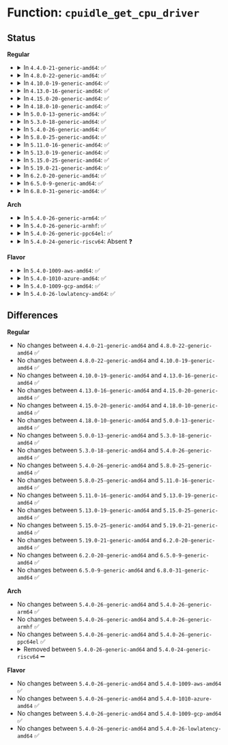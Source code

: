 # Function: <code>cpuidle_get_cpu_driver</code>

## Status
<b>Regular</b>
<ul>
<li>
<details>
<summary>In <code>4.4.0-21-generic-amd64</code>: ✅</summary>

```c
struct cpuidle_driver * cpuidle_get_cpu_driver(struct cpuidle_device * dev)
```

```json
{
  "name": "cpuidle_get_cpu_driver",
  "collision_type": "Unique Global",
  "inline_type": "No",
  "funcs": [
    {
      "addr": 18446744071585906352,
      "name": "cpuidle_get_cpu_driver",
      "external": true,
      "loc": "drivers/cpuidle/driver.c:338",
      "file": "drivers/cpuidle/driver.c",
      "inline": "seen, unknown",
      "caller_inline": [],
      "caller_func": [
        "kernel/sched/idle.c:cpu_startup_entry",
        "drivers/cpuidle/cpuidle.c:__cpuidle_unregister_device",
        "drivers/cpuidle/cpuidle.c:cpuidle_register_device",
        "drivers/cpuidle/cpuidle.c:cpuidle_play_dead",
        "drivers/cpuidle/sysfs.c:cpuidle_add_device_sysfs",
        "drivers/cpuidle/sysfs.c:cpuidle_remove_device_sysfs"
      ]
    }
  ],
  "symbols": [
    {
      "addr": 18446744071585906352,
      "name": "cpuidle_get_cpu_driver",
      "section": ".text",
      "bind": "STB_GLOBAL",
      "size": 27
    }
  ]
}
```
</details>
</li>
<li>
<details>
<summary>In <code>4.8.0-22-generic-amd64</code>: ✅</summary>

```c
struct cpuidle_driver * cpuidle_get_cpu_driver(struct cpuidle_device * dev)
```

```json
{
  "name": "cpuidle_get_cpu_driver",
  "collision_type": "Unique Global",
  "inline_type": "No",
  "funcs": [
    {
      "addr": 18446744071586305920,
      "name": "cpuidle_get_cpu_driver",
      "external": true,
      "loc": "drivers/cpuidle/driver.c:338",
      "file": "drivers/cpuidle/driver.c",
      "inline": "seen, unknown",
      "caller_inline": [],
      "caller_func": [
        "kernel/sched/idle.c:cpu_startup_entry",
        "drivers/cpuidle/cpuidle.c:cpuidle_register_device",
        "drivers/cpuidle/cpuidle.c:__cpuidle_unregister_device",
        "drivers/cpuidle/cpuidle.c:cpuidle_play_dead",
        "drivers/cpuidle/sysfs.c:cpuidle_remove_device_sysfs",
        "drivers/cpuidle/sysfs.c:cpuidle_add_device_sysfs"
      ]
    }
  ],
  "symbols": [
    {
      "addr": 18446744071586305920,
      "name": "cpuidle_get_cpu_driver",
      "section": ".text",
      "bind": "STB_GLOBAL",
      "size": 27
    }
  ]
}
```
</details>
</li>
<li>
<details>
<summary>In <code>4.10.0-19-generic-amd64</code>: ✅</summary>

```c
struct cpuidle_driver * cpuidle_get_cpu_driver(struct cpuidle_device * dev)
```

```json
{
  "name": "cpuidle_get_cpu_driver",
  "collision_type": "Unique Global",
  "inline_type": "No",
  "funcs": [
    {
      "addr": 18446744071586513776,
      "name": "cpuidle_get_cpu_driver",
      "external": true,
      "loc": "drivers/cpuidle/driver.c:339",
      "file": "drivers/cpuidle/driver.c",
      "inline": "seen, unknown",
      "caller_inline": [],
      "caller_func": [
        "kernel/sched/idle.c:do_idle",
        "drivers/cpuidle/cpuidle.c:cpuidle_register_device",
        "drivers/cpuidle/cpuidle.c:__cpuidle_unregister_device",
        "drivers/cpuidle/cpuidle.c:cpuidle_play_dead",
        "drivers/cpuidle/sysfs.c:cpuidle_remove_device_sysfs",
        "drivers/cpuidle/sysfs.c:cpuidle_add_device_sysfs"
      ]
    }
  ],
  "symbols": [
    {
      "addr": 18446744071586513776,
      "name": "cpuidle_get_cpu_driver",
      "section": ".text",
      "bind": "STB_GLOBAL",
      "size": 27
    }
  ]
}
```
</details>
</li>
<li>
<details>
<summary>In <code>4.13.0-16-generic-amd64</code>: ✅</summary>

```c
struct cpuidle_driver * cpuidle_get_cpu_driver(struct cpuidle_device * dev)
```

```json
{
  "name": "cpuidle_get_cpu_driver",
  "collision_type": "Unique Global",
  "inline_type": "No",
  "funcs": [
    {
      "addr": 18446744071586639408,
      "name": "cpuidle_get_cpu_driver",
      "external": true,
      "loc": "drivers/cpuidle/driver.c:340",
      "file": "drivers/cpuidle/driver.c",
      "inline": "seen, unknown",
      "caller_inline": [],
      "caller_func": [
        "kernel/sched/idle.c:do_idle",
        "drivers/cpuidle/cpuidle.c:cpuidle_register_device",
        "drivers/cpuidle/cpuidle.c:__cpuidle_unregister_device",
        "drivers/cpuidle/cpuidle.c:cpuidle_play_dead",
        "drivers/cpuidle/sysfs.c:cpuidle_remove_device_sysfs",
        "drivers/cpuidle/sysfs.c:cpuidle_add_device_sysfs"
      ]
    }
  ],
  "symbols": [
    {
      "addr": 18446744071586639408,
      "name": "cpuidle_get_cpu_driver",
      "section": ".text",
      "bind": "STB_GLOBAL",
      "size": 27
    }
  ]
}
```
</details>
</li>
<li>
<details>
<summary>In <code>4.15.0-20-generic-amd64</code>: ✅</summary>

```c
struct cpuidle_driver * cpuidle_get_cpu_driver(struct cpuidle_device * dev)
```

```json
{
  "name": "cpuidle_get_cpu_driver",
  "collision_type": "Unique Global",
  "inline_type": "No",
  "funcs": [
    {
      "addr": 18446744071587120896,
      "name": "cpuidle_get_cpu_driver",
      "external": true,
      "loc": "drivers/cpuidle/driver.c:308",
      "file": "drivers/cpuidle/driver.c",
      "inline": "seen, unknown",
      "caller_inline": [],
      "caller_func": [
        "kernel/sched/idle.c:do_idle",
        "drivers/cpuidle/cpuidle.c:cpuidle_register_device",
        "drivers/cpuidle/cpuidle.c:__cpuidle_unregister_device",
        "drivers/cpuidle/cpuidle.c:cpuidle_play_dead",
        "drivers/cpuidle/sysfs.c:cpuidle_remove_device_sysfs",
        "drivers/cpuidle/sysfs.c:cpuidle_add_device_sysfs"
      ]
    }
  ],
  "symbols": [
    {
      "addr": 18446744071587120896,
      "name": "cpuidle_get_cpu_driver",
      "section": ".text",
      "bind": "STB_GLOBAL",
      "size": 27
    }
  ]
}
```
</details>
</li>
<li>
<details>
<summary>In <code>4.18.0-10-generic-amd64</code>: ✅</summary>

```c
struct cpuidle_driver * cpuidle_get_cpu_driver(struct cpuidle_device * dev)
```

```json
{
  "name": "cpuidle_get_cpu_driver",
  "collision_type": "Unique Global",
  "inline_type": "No",
  "funcs": [
    {
      "addr": 18446744071587420464,
      "name": "cpuidle_get_cpu_driver",
      "external": true,
      "loc": "drivers/cpuidle/driver.c:308",
      "file": "drivers/cpuidle/driver.c",
      "inline": "seen, unknown",
      "caller_inline": [],
      "caller_func": [
        "kernel/sched/idle.c:do_idle",
        "drivers/cpuidle/cpuidle.c:cpuidle_register_device",
        "drivers/cpuidle/cpuidle.c:__cpuidle_unregister_device",
        "drivers/cpuidle/cpuidle.c:cpuidle_play_dead",
        "drivers/cpuidle/sysfs.c:cpuidle_remove_device_sysfs",
        "drivers/cpuidle/sysfs.c:cpuidle_add_device_sysfs"
      ]
    }
  ],
  "symbols": [
    {
      "addr": 18446744071587420464,
      "name": "cpuidle_get_cpu_driver",
      "section": ".text",
      "bind": "STB_GLOBAL",
      "size": 27
    }
  ]
}
```
</details>
</li>
<li>
<details>
<summary>In <code>5.0.0-13-generic-amd64</code>: ✅</summary>

```c
struct cpuidle_driver * cpuidle_get_cpu_driver(struct cpuidle_device * dev)
```

```json
{
  "name": "cpuidle_get_cpu_driver",
  "collision_type": "Unique Global",
  "inline_type": "No",
  "funcs": [
    {
      "addr": 18446744071587601072,
      "name": "cpuidle_get_cpu_driver",
      "external": true,
      "loc": "drivers/cpuidle/driver.c:308",
      "file": "drivers/cpuidle/driver.c",
      "inline": "seen, unknown",
      "caller_inline": [],
      "caller_func": [
        "kernel/sched/idle.c:do_idle",
        "drivers/cpuidle/cpuidle.c:cpuidle_register_device",
        "drivers/cpuidle/cpuidle.c:__cpuidle_unregister_device",
        "drivers/cpuidle/cpuidle.c:cpuidle_play_dead",
        "drivers/cpuidle/sysfs.c:cpuidle_remove_device_sysfs",
        "drivers/cpuidle/sysfs.c:cpuidle_add_device_sysfs"
      ]
    }
  ],
  "symbols": [
    {
      "addr": 18446744071587601072,
      "name": "cpuidle_get_cpu_driver",
      "section": ".text",
      "bind": "STB_GLOBAL",
      "size": 27
    }
  ]
}
```
</details>
</li>
<li>
<details>
<summary>In <code>5.3.0-18-generic-amd64</code>: ✅</summary>

```c
struct cpuidle_driver * cpuidle_get_cpu_driver(struct cpuidle_device * dev)
```

```json
{
  "name": "cpuidle_get_cpu_driver",
  "collision_type": "Unique Global",
  "inline_type": "No",
  "funcs": [
    {
      "addr": 18446744071587877872,
      "name": "cpuidle_get_cpu_driver",
      "external": true,
      "loc": "drivers/cpuidle/driver.c:308",
      "file": "drivers/cpuidle/driver.c",
      "inline": "seen, unknown",
      "caller_inline": [],
      "caller_func": [
        "kernel/sched/idle.c:do_idle",
        "drivers/cpuidle/cpuidle.c:cpuidle_register_device",
        "drivers/cpuidle/cpuidle.c:__cpuidle_unregister_device",
        "drivers/cpuidle/cpuidle.c:cpuidle_play_dead",
        "drivers/cpuidle/sysfs.c:cpuidle_remove_device_sysfs",
        "drivers/cpuidle/sysfs.c:cpuidle_add_device_sysfs"
      ]
    }
  ],
  "symbols": [
    {
      "addr": 18446744071587877872,
      "name": "cpuidle_get_cpu_driver",
      "section": ".text",
      "bind": "STB_GLOBAL",
      "size": 27
    }
  ]
}
```
</details>
</li>
<li>
<details>
<summary>In <code>5.4.0-26-generic-amd64</code>: ✅</summary>

```c
struct cpuidle_driver * cpuidle_get_cpu_driver(struct cpuidle_device * dev)
```

```json
{
  "name": "cpuidle_get_cpu_driver",
  "collision_type": "Unique Global",
  "inline_type": "No",
  "funcs": [
    {
      "addr": 18446744071588083616,
      "name": "cpuidle_get_cpu_driver",
      "external": true,
      "loc": "drivers/cpuidle/driver.c:332",
      "file": "drivers/cpuidle/driver.c",
      "inline": "seen, unknown",
      "caller_inline": [],
      "caller_func": [
        "kernel/sched/idle.c:do_idle",
        "drivers/cpuidle/cpuidle.c:cpuidle_register_device",
        "drivers/cpuidle/cpuidle.c:__cpuidle_unregister_device",
        "drivers/cpuidle/cpuidle.c:cpuidle_play_dead",
        "drivers/cpuidle/sysfs.c:cpuidle_remove_device_sysfs",
        "drivers/cpuidle/sysfs.c:cpuidle_add_device_sysfs"
      ]
    }
  ],
  "symbols": [
    {
      "addr": 18446744071588083616,
      "name": "cpuidle_get_cpu_driver",
      "section": ".text",
      "bind": "STB_GLOBAL",
      "size": 27
    }
  ]
}
```
</details>
</li>
<li>
<details>
<summary>In <code>5.8.0-25-generic-amd64</code>: ✅</summary>

```c
struct cpuidle_driver * cpuidle_get_cpu_driver(struct cpuidle_device * dev)
```

```json
{
  "name": "cpuidle_get_cpu_driver",
  "collision_type": "Unique Global",
  "inline_type": "No",
  "funcs": [
    {
      "addr": 18446744071588945312,
      "name": "cpuidle_get_cpu_driver",
      "external": true,
      "loc": "drivers/cpuidle/driver.c:338",
      "file": "drivers/cpuidle/driver.c",
      "inline": "seen, unknown",
      "caller_inline": [],
      "caller_func": [
        "kernel/sched/idle.c:cpuidle_idle_call",
        "drivers/cpuidle/cpuidle.c:cpuidle_unregister",
        "drivers/cpuidle/cpuidle.c:cpuidle_register_device",
        "drivers/cpuidle/cpuidle.c:__cpuidle_register_device",
        "drivers/cpuidle/cpuidle.c:cpuidle_disable_device",
        "drivers/cpuidle/cpuidle.c:cpuidle_play_dead",
        "drivers/cpuidle/sysfs.c:cpuidle_remove_device_sysfs",
        "drivers/cpuidle/sysfs.c:cpuidle_add_state_sysfs"
      ]
    }
  ],
  "symbols": [
    {
      "addr": 18446744071588945312,
      "name": "cpuidle_get_cpu_driver",
      "section": ".text",
      "bind": "STB_GLOBAL",
      "size": 27
    }
  ]
}
```
</details>
</li>
<li>
<details>
<summary>In <code>5.11.0-16-generic-amd64</code>: ✅</summary>

```c
struct cpuidle_driver * cpuidle_get_cpu_driver(struct cpuidle_device * dev)
```

```json
{
  "name": "cpuidle_get_cpu_driver",
  "collision_type": "Unique Global",
  "inline_type": "No",
  "funcs": [
    {
      "addr": 18446744071588957552,
      "name": "cpuidle_get_cpu_driver",
      "external": true,
      "loc": "drivers/cpuidle/driver.c:338",
      "file": "drivers/cpuidle/driver.c",
      "inline": "seen, unknown",
      "caller_inline": [],
      "caller_func": [
        "kernel/sched/idle.c:cpuidle_idle_call",
        "drivers/cpuidle/cpuidle.c:cpuidle_unregister",
        "drivers/cpuidle/cpuidle.c:cpuidle_register_device",
        "drivers/cpuidle/cpuidle.c:__cpuidle_register_device",
        "drivers/cpuidle/cpuidle.c:cpuidle_disable_device",
        "drivers/cpuidle/cpuidle.c:cpuidle_play_dead",
        "drivers/cpuidle/sysfs.c:cpuidle_remove_device_sysfs",
        "drivers/cpuidle/sysfs.c:cpuidle_add_state_sysfs"
      ]
    }
  ],
  "symbols": [
    {
      "addr": 18446744071588957552,
      "name": "cpuidle_get_cpu_driver",
      "section": ".text",
      "bind": "STB_GLOBAL",
      "size": 27
    }
  ]
}
```
</details>
</li>
<li>
<details>
<summary>In <code>5.13.0-19-generic-amd64</code>: ✅</summary>

```c
struct cpuidle_driver * cpuidle_get_cpu_driver(struct cpuidle_device * dev)
```

```json
{
  "name": "cpuidle_get_cpu_driver",
  "collision_type": "Unique Global",
  "inline_type": "No",
  "funcs": [
    {
      "addr": 18446744071588845952,
      "name": "cpuidle_get_cpu_driver",
      "external": true,
      "loc": "drivers/cpuidle/driver.c:342",
      "file": "drivers/cpuidle/driver.c",
      "inline": "seen, unknown",
      "caller_inline": [],
      "caller_func": [
        "kernel/sched/idle.c:cpuidle_idle_call",
        "drivers/cpuidle/cpuidle.c:cpuidle_unregister",
        "drivers/cpuidle/cpuidle.c:cpuidle_register_device",
        "drivers/cpuidle/cpuidle.c:cpuidle_register_device",
        "drivers/cpuidle/cpuidle.c:cpuidle_disable_device",
        "drivers/cpuidle/cpuidle.c:cpuidle_play_dead",
        "drivers/cpuidle/sysfs.c:cpuidle_remove_device_sysfs",
        "drivers/cpuidle/sysfs.c:cpuidle_add_state_sysfs"
      ]
    }
  ],
  "symbols": [
    {
      "addr": 18446744071588845952,
      "name": "cpuidle_get_cpu_driver",
      "section": ".text",
      "bind": "STB_GLOBAL",
      "size": 24
    }
  ]
}
```
</details>
</li>
<li>
<details>
<summary>In <code>5.15.0-25-generic-amd64</code>: ✅</summary>

```c
struct cpuidle_driver * cpuidle_get_cpu_driver(struct cpuidle_device * dev)
```

```json
{
  "name": "cpuidle_get_cpu_driver",
  "collision_type": "Unique Global",
  "inline_type": "No",
  "funcs": [
    {
      "addr": 18446744071589544272,
      "name": "cpuidle_get_cpu_driver",
      "external": true,
      "loc": "drivers/cpuidle/driver.c:342",
      "file": "drivers/cpuidle/driver.c",
      "inline": "seen, unknown",
      "caller_inline": [],
      "caller_func": [
        "kernel/sched/idle.c:cpuidle_idle_call",
        "drivers/cpuidle/cpuidle.c:cpuidle_unregister",
        "drivers/cpuidle/cpuidle.c:cpuidle_register_device",
        "drivers/cpuidle/cpuidle.c:cpuidle_register_device",
        "drivers/cpuidle/cpuidle.c:cpuidle_disable_device",
        "drivers/cpuidle/cpuidle.c:cpuidle_play_dead",
        "drivers/cpuidle/sysfs.c:cpuidle_remove_device_sysfs",
        "drivers/cpuidle/sysfs.c:cpuidle_add_state_sysfs"
      ]
    }
  ],
  "symbols": [
    {
      "addr": 18446744071589544272,
      "name": "cpuidle_get_cpu_driver",
      "section": ".text",
      "bind": "STB_GLOBAL",
      "size": 24
    }
  ]
}
```
</details>
</li>
<li>
<details>
<summary>In <code>5.19.0-21-generic-amd64</code>: ✅</summary>

```c
struct cpuidle_driver * cpuidle_get_cpu_driver(struct cpuidle_device * dev)
```

```json
{
  "name": "cpuidle_get_cpu_driver",
  "collision_type": "Unique Global",
  "inline_type": "No",
  "funcs": [
    {
      "addr": 18446744071591037168,
      "name": "cpuidle_get_cpu_driver",
      "external": true,
      "loc": "drivers/cpuidle/driver.c:342",
      "file": "drivers/cpuidle/driver.c",
      "inline": "seen, unknown",
      "caller_inline": [],
      "caller_func": [
        "kernel/sched/build_policy.c:cpuidle_idle_call",
        "drivers/cpuidle/cpuidle.c:cpuidle_unregister",
        "drivers/cpuidle/cpuidle.c:cpuidle_register_device",
        "drivers/cpuidle/cpuidle.c:cpuidle_register_device",
        "drivers/cpuidle/cpuidle.c:cpuidle_disable_device",
        "drivers/cpuidle/cpuidle.c:cpuidle_enable_device",
        "drivers/cpuidle/cpuidle.c:cpuidle_play_dead",
        "drivers/cpuidle/sysfs.c:cpuidle_remove_device_sysfs",
        "drivers/cpuidle/sysfs.c:cpuidle_add_state_sysfs"
      ]
    }
  ],
  "symbols": [
    {
      "addr": 18446744071591037168,
      "name": "cpuidle_get_cpu_driver",
      "section": ".text",
      "bind": "STB_GLOBAL",
      "size": 30
    }
  ]
}
```
</details>
</li>
<li>
<details>
<summary>In <code>6.2.0-20-generic-amd64</code>: ✅</summary>

```c
struct cpuidle_driver * cpuidle_get_cpu_driver(struct cpuidle_device * dev)
```

```json
{
  "name": "cpuidle_get_cpu_driver",
  "collision_type": "Unique Global",
  "inline_type": "No",
  "funcs": [
    {
      "addr": 18446744071592748368,
      "name": "cpuidle_get_cpu_driver",
      "external": true,
      "loc": "drivers/cpuidle/driver.c:342",
      "file": "drivers/cpuidle/driver.c",
      "inline": "seen, unknown",
      "caller_inline": [],
      "caller_func": [
        "kernel/sched/build_policy.c:cpuidle_idle_call",
        "drivers/cpuidle/cpuidle.c:cpuidle_unregister",
        "drivers/cpuidle/cpuidle.c:cpuidle_register_device",
        "drivers/cpuidle/cpuidle.c:cpuidle_register_device",
        "drivers/cpuidle/cpuidle.c:cpuidle_disable_device",
        "drivers/cpuidle/cpuidle.c:cpuidle_enable_device",
        "drivers/cpuidle/cpuidle.c:cpuidle_play_dead",
        "drivers/cpuidle/sysfs.c:cpuidle_remove_device_sysfs",
        "drivers/cpuidle/sysfs.c:cpuidle_add_state_sysfs"
      ]
    }
  ],
  "symbols": [
    {
      "addr": 18446744071592748368,
      "name": "cpuidle_get_cpu_driver",
      "section": ".text",
      "bind": "STB_GLOBAL",
      "size": 30
    }
  ]
}
```
</details>
</li>
<li>
<details>
<summary>In <code>6.5.0-9-generic-amd64</code>: ✅</summary>

```c
struct cpuidle_driver * cpuidle_get_cpu_driver(struct cpuidle_device * dev)
```

```json
{
  "name": "cpuidle_get_cpu_driver",
  "collision_type": "Unique Global",
  "inline_type": "No",
  "funcs": [
    {
      "addr": 18446744071593183024,
      "name": "cpuidle_get_cpu_driver",
      "external": true,
      "loc": "drivers/cpuidle/driver.c:346",
      "file": "drivers/cpuidle/driver.c",
      "inline": "seen, unknown",
      "caller_inline": [],
      "caller_func": [
        "kernel/sched/build_policy.c:cpuidle_idle_call",
        "drivers/cpuidle/cpuidle.c:cpuidle_unregister",
        "drivers/cpuidle/cpuidle.c:cpuidle_register_device",
        "drivers/cpuidle/cpuidle.c:cpuidle_register_device",
        "drivers/cpuidle/cpuidle.c:cpuidle_disable_device",
        "drivers/cpuidle/cpuidle.c:cpuidle_enable_device",
        "drivers/cpuidle/cpuidle.c:cpuidle_play_dead",
        "drivers/cpuidle/sysfs.c:cpuidle_remove_device_sysfs",
        "drivers/cpuidle/sysfs.c:cpuidle_add_state_sysfs"
      ]
    }
  ],
  "symbols": [
    {
      "addr": 18446744071593183024,
      "name": "cpuidle_get_cpu_driver",
      "section": ".text",
      "bind": "STB_GLOBAL",
      "size": 30
    }
  ]
}
```
</details>
</li>
<li>
<details>
<summary>In <code>6.8.0-31-generic-amd64</code>: ✅</summary>

```c
struct cpuidle_driver * cpuidle_get_cpu_driver(struct cpuidle_device * dev)
```

```json
{
  "name": "cpuidle_get_cpu_driver",
  "collision_type": "Unique Global",
  "inline_type": "No",
  "funcs": [
    {
      "addr": 18446744071593936848,
      "name": "cpuidle_get_cpu_driver",
      "external": true,
      "loc": "drivers/cpuidle/driver.c:346",
      "file": "drivers/cpuidle/driver.c",
      "inline": "seen, unknown",
      "caller_inline": [],
      "caller_func": [
        "kernel/sched/build_policy.c:cpuidle_idle_call",
        "drivers/cpuidle/cpuidle.c:cpuidle_unregister",
        "drivers/cpuidle/cpuidle.c:cpuidle_register_device",
        "drivers/cpuidle/cpuidle.c:cpuidle_register_device",
        "drivers/cpuidle/cpuidle.c:cpuidle_disable_device",
        "drivers/cpuidle/cpuidle.c:cpuidle_enable_device",
        "drivers/cpuidle/cpuidle.c:cpuidle_play_dead",
        "drivers/cpuidle/sysfs.c:cpuidle_remove_device_sysfs",
        "drivers/cpuidle/sysfs.c:cpuidle_add_state_sysfs"
      ]
    }
  ],
  "symbols": [
    {
      "addr": 18446744071593936848,
      "name": "cpuidle_get_cpu_driver",
      "section": ".text",
      "bind": "STB_GLOBAL",
      "size": 30
    }
  ]
}
```
</details>
</li>
</ul>
<b>Arch</b>
<ul>
<li>
<details>
<summary>In <code>5.4.0-26-generic-arm64</code>: ✅</summary>

```c
struct cpuidle_driver * cpuidle_get_cpu_driver(struct cpuidle_device * dev)
```

```json
{
  "name": "cpuidle_get_cpu_driver",
  "collision_type": "Unique Global",
  "inline_type": "No",
  "funcs": [
    {
      "addr": 18446603336501327648,
      "name": "cpuidle_get_cpu_driver",
      "external": true,
      "loc": "drivers/cpuidle/driver.c:332",
      "file": "drivers/cpuidle/driver.c",
      "inline": "seen, unknown",
      "caller_inline": [],
      "caller_func": [
        "kernel/sched/idle.c:do_idle",
        "drivers/cpuidle/cpuidle.c:cpuidle_register_device",
        "drivers/cpuidle/cpuidle.c:__cpuidle_unregister_device",
        "drivers/cpuidle/cpuidle.c:cpuidle_play_dead",
        "drivers/cpuidle/sysfs.c:cpuidle_add_device_sysfs",
        "drivers/cpuidle/sysfs.c:cpuidle_add_device_sysfs",
        "drivers/cpuidle/sysfs.c:cpuidle_remove_state_sysfs",
        "drivers/cpuidle/cpuidle-arm.c:arm_idle_init",
        "drivers/cpuidle/cpuidle-psci.c:psci_idle_init"
      ]
    }
  ],
  "symbols": [
    {
      "addr": 18446603336501327648,
      "name": "cpuidle_get_cpu_driver",
      "section": ".text",
      "bind": "STB_GLOBAL",
      "size": 76
    }
  ]
}
```
</details>
</li>
<li>
<details>
<summary>In <code>5.4.0-26-generic-armhf</code>: ✅</summary>

```c
struct cpuidle_driver * cpuidle_get_cpu_driver(struct cpuidle_device * dev)
```

```json
{
  "name": "cpuidle_get_cpu_driver",
  "collision_type": "Unique Global",
  "inline_type": "No",
  "funcs": [
    {
      "addr": 3233817944,
      "name": "cpuidle_get_cpu_driver",
      "external": true,
      "loc": "drivers/cpuidle/driver.c:332",
      "file": "drivers/cpuidle/driver.c",
      "inline": "seen, unknown",
      "caller_inline": [],
      "caller_func": [
        "kernel/sched/idle.c:do_idle",
        "drivers/cpuidle/cpuidle.c:cpuidle_register_device",
        "drivers/cpuidle/cpuidle.c:__cpuidle_unregister_device",
        "drivers/cpuidle/cpuidle.c:cpuidle_play_dead",
        "drivers/cpuidle/sysfs.c:cpuidle_add_device_sysfs",
        "drivers/cpuidle/sysfs.c:cpuidle_add_device_sysfs",
        "drivers/cpuidle/sysfs.c:cpuidle_remove_state_sysfs",
        "drivers/cpuidle/cpuidle-arm.c:arm_idle_init",
        "drivers/cpuidle/cpuidle-psci.c:psci_idle_init"
      ]
    }
  ],
  "symbols": [
    {
      "addr": 3233817944,
      "name": "cpuidle_get_cpu_driver",
      "section": ".text",
      "bind": "STB_GLOBAL",
      "size": 60
    }
  ]
}
```
</details>
</li>
<li>
<details>
<summary>In <code>5.4.0-26-generic-ppc64el</code>: ✅</summary>

```c
struct cpuidle_driver * cpuidle_get_cpu_driver(struct cpuidle_device * dev)
```

```json
{
  "name": "cpuidle_get_cpu_driver",
  "collision_type": "Unique Global",
  "inline_type": "No",
  "funcs": [
    {
      "addr": 13835058055294872320,
      "name": "cpuidle_get_cpu_driver",
      "external": true,
      "loc": "drivers/cpuidle/driver.c:332",
      "file": "drivers/cpuidle/driver.c",
      "inline": "seen, unknown",
      "caller_inline": [],
      "caller_func": [
        "kernel/sched/idle.c:do_idle",
        "drivers/cpuidle/cpuidle.c:cpuidle_register_device",
        "drivers/cpuidle/cpuidle.c:__cpuidle_unregister_device",
        "drivers/cpuidle/cpuidle.c:cpuidle_play_dead",
        "drivers/cpuidle/sysfs.c:cpuidle_remove_device_sysfs",
        "drivers/cpuidle/sysfs.c:cpuidle_add_device_sysfs"
      ]
    }
  ],
  "symbols": [
    {
      "addr": 13835058055294872320,
      "name": "cpuidle_get_cpu_driver",
      "section": ".text",
      "bind": "STB_GLOBAL",
      "size": 56
    }
  ]
}
```
</details>
</li>
<li>
<details>
<summary>In <code>5.4.0-24-generic-riscv64</code>: Absent ❓</summary>

```json
{
  "name": "cpuidle_get_cpu_driver",
  "collision_type": "Unique Static",
  "inline_type": "Full",
  "funcs": [
    {
      "addr": 0,
      "name": "cpuidle_get_cpu_driver",
      "external": false,
      "loc": "include/linux/cpuidle.h:200",
      "file": "kernel/sched/idle.c",
      "inline": "declared, inlined",
      "caller_inline": [],
      "caller_func": []
    }
  ],
  "symbols": []
}
```
</details>
</li>
</ul>
<b>Flavor</b>
<ul>
<li>
<details>
<summary>In <code>5.4.0-1009-aws-amd64</code>: ✅</summary>

```c
struct cpuidle_driver * cpuidle_get_cpu_driver(struct cpuidle_device * dev)
```

```json
{
  "name": "cpuidle_get_cpu_driver",
  "collision_type": "Unique Global",
  "inline_type": "No",
  "funcs": [
    {
      "addr": 18446744071587705408,
      "name": "cpuidle_get_cpu_driver",
      "external": true,
      "loc": "drivers/cpuidle/driver.c:332",
      "file": "drivers/cpuidle/driver.c",
      "inline": "seen, unknown",
      "caller_inline": [],
      "caller_func": [
        "kernel/sched/idle.c:do_idle",
        "drivers/cpuidle/cpuidle.c:cpuidle_register_device",
        "drivers/cpuidle/cpuidle.c:__cpuidle_unregister_device",
        "drivers/cpuidle/cpuidle.c:cpuidle_play_dead",
        "drivers/cpuidle/sysfs.c:cpuidle_remove_device_sysfs",
        "drivers/cpuidle/sysfs.c:cpuidle_add_device_sysfs"
      ]
    }
  ],
  "symbols": [
    {
      "addr": 18446744071587705408,
      "name": "cpuidle_get_cpu_driver",
      "section": ".text",
      "bind": "STB_GLOBAL",
      "size": 27
    }
  ]
}
```
</details>
</li>
<li>
<details>
<summary>In <code>5.4.0-1010-azure-amd64</code>: ✅</summary>

```c
struct cpuidle_driver * cpuidle_get_cpu_driver(struct cpuidle_device * dev)
```

```json
{
  "name": "cpuidle_get_cpu_driver",
  "collision_type": "Unique Global",
  "inline_type": "No",
  "funcs": [
    {
      "addr": 18446744071587483696,
      "name": "cpuidle_get_cpu_driver",
      "external": true,
      "loc": "drivers/cpuidle/driver.c:332",
      "file": "drivers/cpuidle/driver.c",
      "inline": "seen, unknown",
      "caller_inline": [],
      "caller_func": [
        "kernel/sched/idle.c:do_idle",
        "drivers/cpuidle/cpuidle.c:cpuidle_register_device",
        "drivers/cpuidle/cpuidle.c:__cpuidle_unregister_device",
        "drivers/cpuidle/cpuidle.c:cpuidle_play_dead",
        "drivers/cpuidle/sysfs.c:cpuidle_remove_device_sysfs",
        "drivers/cpuidle/sysfs.c:cpuidle_add_device_sysfs"
      ]
    }
  ],
  "symbols": [
    {
      "addr": 18446744071587483696,
      "name": "cpuidle_get_cpu_driver",
      "section": ".text",
      "bind": "STB_GLOBAL",
      "size": 27
    }
  ]
}
```
</details>
</li>
<li>
<details>
<summary>In <code>5.4.0-1009-gcp-amd64</code>: ✅</summary>

```c
struct cpuidle_driver * cpuidle_get_cpu_driver(struct cpuidle_device * dev)
```

```json
{
  "name": "cpuidle_get_cpu_driver",
  "collision_type": "Unique Global",
  "inline_type": "No",
  "funcs": [
    {
      "addr": 18446744071588039760,
      "name": "cpuidle_get_cpu_driver",
      "external": true,
      "loc": "drivers/cpuidle/driver.c:332",
      "file": "drivers/cpuidle/driver.c",
      "inline": "seen, unknown",
      "caller_inline": [],
      "caller_func": [
        "kernel/sched/idle.c:do_idle",
        "drivers/cpuidle/cpuidle.c:cpuidle_register_device",
        "drivers/cpuidle/cpuidle.c:__cpuidle_unregister_device",
        "drivers/cpuidle/cpuidle.c:cpuidle_play_dead",
        "drivers/cpuidle/sysfs.c:cpuidle_remove_device_sysfs",
        "drivers/cpuidle/sysfs.c:cpuidle_add_device_sysfs"
      ]
    }
  ],
  "symbols": [
    {
      "addr": 18446744071588039760,
      "name": "cpuidle_get_cpu_driver",
      "section": ".text",
      "bind": "STB_GLOBAL",
      "size": 27
    }
  ]
}
```
</details>
</li>
<li>
<details>
<summary>In <code>5.4.0-26-lowlatency-amd64</code>: ✅</summary>

```c
struct cpuidle_driver * cpuidle_get_cpu_driver(struct cpuidle_device * dev)
```

```json
{
  "name": "cpuidle_get_cpu_driver",
  "collision_type": "Unique Global",
  "inline_type": "No",
  "funcs": [
    {
      "addr": 18446744071588155376,
      "name": "cpuidle_get_cpu_driver",
      "external": true,
      "loc": "drivers/cpuidle/driver.c:332",
      "file": "drivers/cpuidle/driver.c",
      "inline": "seen, unknown",
      "caller_inline": [],
      "caller_func": [
        "kernel/sched/idle.c:do_idle",
        "drivers/cpuidle/cpuidle.c:cpuidle_register_device",
        "drivers/cpuidle/cpuidle.c:__cpuidle_unregister_device",
        "drivers/cpuidle/cpuidle.c:cpuidle_play_dead",
        "drivers/cpuidle/sysfs.c:cpuidle_remove_device_sysfs",
        "drivers/cpuidle/sysfs.c:cpuidle_add_device_sysfs"
      ]
    }
  ],
  "symbols": [
    {
      "addr": 18446744071588155376,
      "name": "cpuidle_get_cpu_driver",
      "section": ".text",
      "bind": "STB_GLOBAL",
      "size": 27
    }
  ]
}
```
</details>
</li>
</ul>

## Differences
<b>Regular</b>
<ul>
<li>
No changes between <code>4.4.0-21-generic-amd64</code> and <code>4.8.0-22-generic-amd64</code> ✅
</li>
<li>
No changes between <code>4.8.0-22-generic-amd64</code> and <code>4.10.0-19-generic-amd64</code> ✅
</li>
<li>
No changes between <code>4.10.0-19-generic-amd64</code> and <code>4.13.0-16-generic-amd64</code> ✅
</li>
<li>
No changes between <code>4.13.0-16-generic-amd64</code> and <code>4.15.0-20-generic-amd64</code> ✅
</li>
<li>
No changes between <code>4.15.0-20-generic-amd64</code> and <code>4.18.0-10-generic-amd64</code> ✅
</li>
<li>
No changes between <code>4.18.0-10-generic-amd64</code> and <code>5.0.0-13-generic-amd64</code> ✅
</li>
<li>
No changes between <code>5.0.0-13-generic-amd64</code> and <code>5.3.0-18-generic-amd64</code> ✅
</li>
<li>
No changes between <code>5.3.0-18-generic-amd64</code> and <code>5.4.0-26-generic-amd64</code> ✅
</li>
<li>
No changes between <code>5.4.0-26-generic-amd64</code> and <code>5.8.0-25-generic-amd64</code> ✅
</li>
<li>
No changes between <code>5.8.0-25-generic-amd64</code> and <code>5.11.0-16-generic-amd64</code> ✅
</li>
<li>
No changes between <code>5.11.0-16-generic-amd64</code> and <code>5.13.0-19-generic-amd64</code> ✅
</li>
<li>
No changes between <code>5.13.0-19-generic-amd64</code> and <code>5.15.0-25-generic-amd64</code> ✅
</li>
<li>
No changes between <code>5.15.0-25-generic-amd64</code> and <code>5.19.0-21-generic-amd64</code> ✅
</li>
<li>
No changes between <code>5.19.0-21-generic-amd64</code> and <code>6.2.0-20-generic-amd64</code> ✅
</li>
<li>
No changes between <code>6.2.0-20-generic-amd64</code> and <code>6.5.0-9-generic-amd64</code> ✅
</li>
<li>
No changes between <code>6.5.0-9-generic-amd64</code> and <code>6.8.0-31-generic-amd64</code> ✅
</li>
</ul>
<b>Arch</b>
<ul>
<li>
No changes between <code>5.4.0-26-generic-amd64</code> and <code>5.4.0-26-generic-arm64</code> ✅
</li>
<li>
No changes between <code>5.4.0-26-generic-amd64</code> and <code>5.4.0-26-generic-armhf</code> ✅
</li>
<li>
No changes between <code>5.4.0-26-generic-amd64</code> and <code>5.4.0-26-generic-ppc64el</code> ✅
</li>
<li>
<details>
<summary>Removed between <code>5.4.0-26-generic-amd64</code> and <code>5.4.0-24-generic-riscv64</code> ➖</summary>

```c
struct cpuidle_driver * cpuidle_get_cpu_driver(struct cpuidle_device * dev)
```
</details>
</li>
</ul>
<b>Flavor</b>
<ul>
<li>
No changes between <code>5.4.0-26-generic-amd64</code> and <code>5.4.0-1009-aws-amd64</code> ✅
</li>
<li>
No changes between <code>5.4.0-26-generic-amd64</code> and <code>5.4.0-1010-azure-amd64</code> ✅
</li>
<li>
No changes between <code>5.4.0-26-generic-amd64</code> and <code>5.4.0-1009-gcp-amd64</code> ✅
</li>
<li>
No changes between <code>5.4.0-26-generic-amd64</code> and <code>5.4.0-26-lowlatency-amd64</code> ✅
</li>
</ul>
